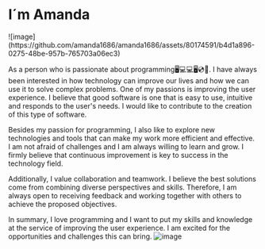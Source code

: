 <h1>I´m Amanda</h1>
![image](https://github.com/amanda1686/amanda1686/assets/80174591/b4d1a896-0275-48be-957b-765703a06ec3)

As a person who is passionate about programming🖥💻💻🖥💿💾.
I have always been interested in how technology can improve our lives and how we can use it to solve complex problems. One of my passions is improving the user experience. I believe that good software is one that is easy to use, intuitive and responds to the user's needs. I would like to contribute to the creation of this type of software.

Besides my passion for programming, I also like to explore new technologies and tools that can make my work more efficient and effective. I am not afraid of challenges and I am always willing to learn and grow. I firmly believe that continuous improvement is key to success in the technology field.

Additionally, I value collaboration and teamwork. I believe the best solutions come from combining diverse perspectives and skills. Therefore, I am always open to receiving feedback and working together with others to achieve the proposed objectives.

In summary, I love programming and I want to put my skills and knowledge at the service of improving the user experience. I am excited for the opportunities and challenges this can bring.
![image](https://github.com/amanda1686/amanda1686/assets/80174591/665057cd-a457-4b12-8290-3b27d6e32ede)
